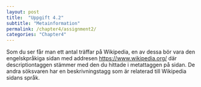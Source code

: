 ```yaml
---
layout: post
title:  "Uppgift 4.2"
subtitle: "Metainformation"
permalink: /chapter4/assignment2/
categories: "Chapter4"
---
```

Som du ser får man ett antal träffar på Wikipedia, en av dessa bör vara den engelskpråkiga sidan med addresen https://www.wikipedia.org/ där descriptiontaggen stämmer med den du hittade i metattaggen på sidan. De andra söksvaren har en beskrivningstagg som är relaterad till Wikipedia sidans språk.
